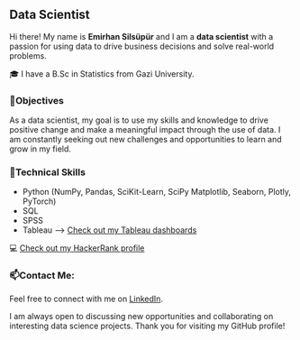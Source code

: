 ## Data Scientist


Hi there! My name is **Emirhan Silsüpür** and I am a **data scientist** with a passion for using data to drive business decisions and solve real-world problems.

🎓 I have a B.Sc in Statistics from Gazi University.



### 🎯Objectives


As a data scientist, my goal is to use my skills and knowledge to drive positive change and make a meaningful impact through the use of data. I am constantly seeking out new challenges and opportunities to learn and grow in my field.


### 🧰Technical Skills

- Python (NumPy, Pandas, SciKit-Learn, SciPy Matplotlib, Seaborn, Plotly, PyTorch)
- SQL
- SPSS
- Tableau --> [Check out my Tableau dashboards](https://public.tableau.com/app/profile/emirhansilsupur/vizzes)
  
:computer: [Check out my HackerRank profile](https://www.hackerrank.com/dashboard)

### 📫Contact Me:

Feel free to connect with me on [LinkedIn](https://www.linkedin.com/in/emirhansilsupur/).

I am always open to discussing new opportunities and collaborating on interesting data science projects. Thank you for visiting my GitHub profile!


